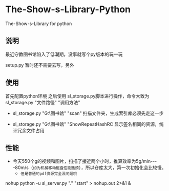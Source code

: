 # The-Show-s-Library-Python
The-Show-s-Library for python
## 说明
最近守教图书馆陷入了低潮期，没事就写个py版本的玩一玩

setup.py 暂时还不需要去写，另外 

## 使用
首先配置python环境
之后使用 sl_storage.py脚本进行操作，命令大致为  sl_storage.py "文件路径" "调用方法"

* sl_storage.py "G:\\图书馆" "scan"  扫描文件夹，生成索引库必须先走这一步

* sl_storage.py "G:\\图书馆" "ShowRepeatHashRC 显示签名相同的资源，统计冗余文件占用

## 性能

* 今天550个g的视频和图片，扫描了接近两个小时，推算效率为5g/min----80m/s（`约为机械移动磁盘性能瓶颈`），所以仓库太大，第一次初始化会比较慢。
    * `但是普通的pdf资源完全没问题哦`

nohup python -u sl_server.py "." "start" > nohup.out 2>&1 &